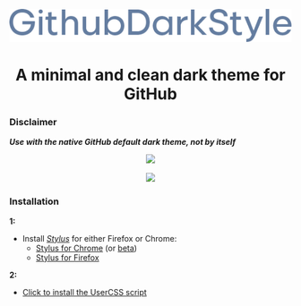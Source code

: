 <p align="center">
  <img src="assets/gdsv2.png" />
</p>

<h1 align="center">A minimal and clean dark theme for GitHub</h1>

### Disclaimer

**_Use with the native GitHub default dark theme, not by itself_**

<p align="center">
  <img width="900"
       src="assets/profile-screenshot.png">
</p>

<p align="center">
  <img width="900"
       src="assets/org-screenshot.png">
</p>

### Installation

**1:**

- Install [*Stylus*](https://github.com/openstyles/stylus) for either Firefox or Chrome:
  * [Stylus for Chrome](https://chrome.google.com/webstore/detail/stylus/clngdbkpkpeebahjckkjfobafhncgmne) (or [beta](https://chrome.google.com/webstore/detail/stylus-beta/apmmpaebfobifelkijhaljbmpcgbjbdo))
  * [Stylus for Firefox](https://addons.mozilla.org/en-US/firefox/addon/styl-us/)  

**2:**

- [Click to  install the UserCSS script](https://raw.githubusercontent.com/brian6932/GithubDarkStyle/master/styles/githubDarkStyle.user.css)

